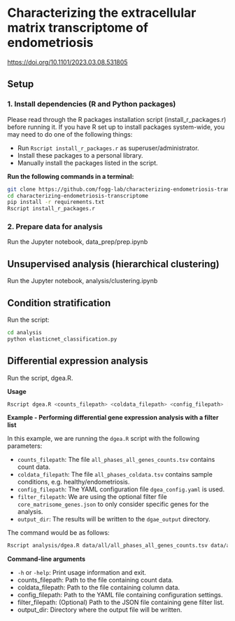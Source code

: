 # Characterizing the extracellular matrix transcriptome of endometriosis

https://doi.org/10.1101/2023.03.08.531805

## Setup

### 1. Install dependencies (R and Python packages)

Please read through the R packages installation script (install_r_packages.r) before running it.
If you have R set up to install packages system-wide, you may need to do one of the following things:
- Run `Rscript install_r_packages.r` as superuser/administrator.
- Install these packages to a personal library.
- Manually install the packages listed in the script.

**Run the following commands in a terminal:**

```zsh
git clone https://github.com/fogg-lab/characterizing-endometriosis-transcriptome.git
cd characterizing-endometriosis-transcriptome
pip install -r requirements.txt
Rscript install_r_packages.r
```

### 2. Prepare data for analysis

Run the Jupyter notebook, data_prep/prep.ipynb

## Unsupervised analysis (hierarchical clustering)

Run the Jupyter notebook, analysis/clustering.ipynb

## Condition stratification

Run the script:

```zsh
cd analysis
python elasticnet_classification.py
```

## Differential expression analysis

Run the script, dgea.R.

**Usage**

```zsh
Rscript dgea.R <counts_filepath> <coldata_filepath> <config_filepath> [<filter_filepath>] <output_dir>
```

**Example - Performing differential gene expression analysis with a filter list**

In this example, we are running the `dgea.R` script with the following parameters:

- `counts_filepath`: The file `all_phases_all_genes_counts.tsv` contains count data. 
- `coldata_filepath`: The file `all_phases_coldata.tsv` contains sample conditions, e.g. healthy/endometriosis.
- `config_filepath`: The YAML configuration file `dgea_config.yaml` is used.
- `filter_filepath`: We are using the optional filter file `core_matrisome_genes.json` to only consider specific genes for the analysis.
- `output_dir`: The results will be written to the `dgae_output` directory.

The command would be as follows:

```zsh
Rscript analysis/dgea.R data/all/all_phases_all_genes_counts.tsv data/all/all_phases_coldata.tsv analysis/dgea_config.yaml analysis/core_matrisome_genes.json dgae_output
```

**Command-line arguments**
- `-h` or `-help`: Print usage information and exit.
- counts_filepath: Path to the file containing count data.
- coldata_filepath: Path to the file containing column data.
- config_filepath: Path to the YAML file containing configuration settings.
- filter_filepath: (Optional) Path to the JSON file containing gene filter list.
- output_dir: Directory where the output file will be written.
